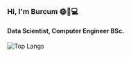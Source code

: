 ### Hi, I'm Burcum 🌞🌸💻
#### Data Scientist, Computer Engineer BSc.
![Top Langs](https://github-readme-stats.vercel.app/api/top-langs/?username=burcumgurol&layout=compact&theme=dracula)
